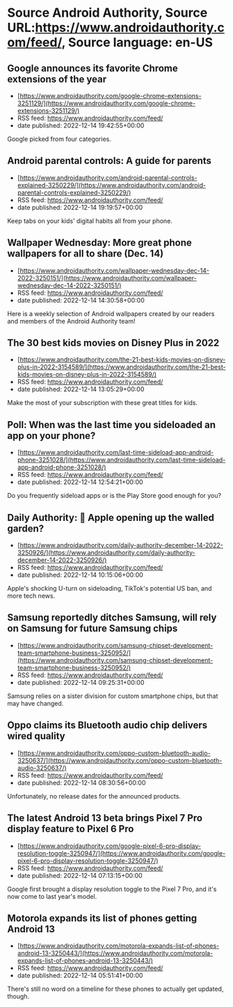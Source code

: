 # Source Android Authority, Source URL:https://www.androidauthority.com/feed/, Source language: en-US

## Google announces its favorite Chrome extensions of the year
 - [https://www.androidauthority.com/google-chrome-extensions-3251129/](https://www.androidauthority.com/google-chrome-extensions-3251129/)
 - RSS feed: https://www.androidauthority.com/feed/
 - date published: 2022-12-14 19:42:55+00:00

Google picked from four categories.

## Android parental controls: A guide for parents
 - [https://www.androidauthority.com/android-parental-controls-explained-3250229/](https://www.androidauthority.com/android-parental-controls-explained-3250229/)
 - RSS feed: https://www.androidauthority.com/feed/
 - date published: 2022-12-14 19:19:57+00:00

Keep tabs on your kids' digital habits all from your phone.

## Wallpaper Wednesday: More great phone wallpapers for all to share (Dec. 14)
 - [https://www.androidauthority.com/wallpaper-wednesday-dec-14-2022-3250151/](https://www.androidauthority.com/wallpaper-wednesday-dec-14-2022-3250151/)
 - RSS feed: https://www.androidauthority.com/feed/
 - date published: 2022-12-14 14:30:58+00:00

Here is a weekly selection of Android wallpapers created by our readers and members of the Android Authority team!

## The 30 best kids movies on Disney Plus in 2022
 - [https://www.androidauthority.com/the-21-best-kids-movies-on-disney-plus-in-2022-3154589/](https://www.androidauthority.com/the-21-best-kids-movies-on-disney-plus-in-2022-3154589/)
 - RSS feed: https://www.androidauthority.com/feed/
 - date published: 2022-12-14 13:05:29+00:00

Make the most of your subscription with these great titles for kids.

## Poll: When was the last time you sideloaded an app on your phone?
 - [https://www.androidauthority.com/last-time-sideload-app-android-phone-3251028/](https://www.androidauthority.com/last-time-sideload-app-android-phone-3251028/)
 - RSS feed: https://www.androidauthority.com/feed/
 - date published: 2022-12-14 12:54:21+00:00

Do you frequently sideload apps or is the Play Store good enough for you?

## Daily Authority: 🍏 Apple opening up the walled garden?
 - [https://www.androidauthority.com/daily-authority-december-14-2022-3250926/](https://www.androidauthority.com/daily-authority-december-14-2022-3250926/)
 - RSS feed: https://www.androidauthority.com/feed/
 - date published: 2022-12-14 10:15:06+00:00

Apple's shocking U-turn on sideloading, TikTok's potential US ban, and more tech news.

## Samsung reportedly ditches Samsung, will rely on Samsung for future Samsung chips
 - [https://www.androidauthority.com/samsung-chipset-development-team-smartphone-business-3250952/](https://www.androidauthority.com/samsung-chipset-development-team-smartphone-business-3250952/)
 - RSS feed: https://www.androidauthority.com/feed/
 - date published: 2022-12-14 09:25:31+00:00

Samsung relies on a sister division for custom smartphone chips, but that may have changed.

## Oppo claims its Bluetooth audio chip delivers wired quality
 - [https://www.androidauthority.com/oppo-custom-bluetooth-audio-3250637/](https://www.androidauthority.com/oppo-custom-bluetooth-audio-3250637/)
 - RSS feed: https://www.androidauthority.com/feed/
 - date published: 2022-12-14 08:30:56+00:00

Unfortunately, no release dates for the announced products.

## The latest Android 13 beta brings Pixel 7 Pro display feature to Pixel 6 Pro
 - [https://www.androidauthority.com/google-pixel-6-pro-display-resolution-toggle-3250947/](https://www.androidauthority.com/google-pixel-6-pro-display-resolution-toggle-3250947/)
 - RSS feed: https://www.androidauthority.com/feed/
 - date published: 2022-12-14 07:13:15+00:00

Google first brought a display resolution toggle to the Pixel 7 Pro, and it's now come to last year's model.

## Motorola expands its list of phones getting Android 13
 - [https://www.androidauthority.com/motorola-expands-list-of-phones-android-13-3250443/](https://www.androidauthority.com/motorola-expands-list-of-phones-android-13-3250443/)
 - RSS feed: https://www.androidauthority.com/feed/
 - date published: 2022-12-14 05:51:41+00:00

There's still no word on a timeline for these phones to actually get updated, though.
